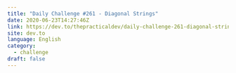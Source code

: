 ```yaml
---
title: "Daily Challenge #261 - Diagonal Strings"
date: 2020-06-23T14:27:46Z
link: https://dev.to/thepracticaldev/daily-challenge-261-diagonal-strings-2ebg?utm_medium=RSS&utm_source=news.12bit.vn
site: dev.to
language: English
category:
  - challenge
draft: false
---
```

